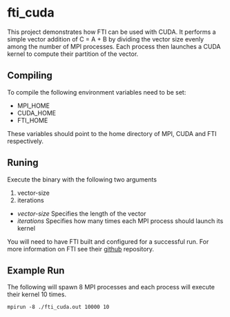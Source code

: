 # fti\_cuda
This project demonstrates how FTI can be used with CUDA. It performs a simple
vector addition of C = A + B by dividing the vector size evenly among the number
of MPI processes. Each process then launches a CUDA kernel to compute their
partition of the vector.

## Compiling
To compile the following environment variables need to be set:
+ MPI\_HOME
+ CUDA\_HOME
+ FTI\_HOME

These variables should point to the home directory of MPI, CUDA and FTI
respectively.

## Runing
Execute the binary with the following two arguments
1. vector-size
2. iterations

+ _vector-size_ Specifies the length of the vector
+ _iterations_ Specifies how many times each MPI process should launch its kernel 

You will need to have FTI built and configured for a successful run. For more
information on FTI see their [github](https://github.com/leobago/fti) repository.

## Example Run
The following will spawn 8 MPI processes and each process will execute their
kernel 10 times.

`mpirun -8 ./fti_cuda.out 10000 10`
